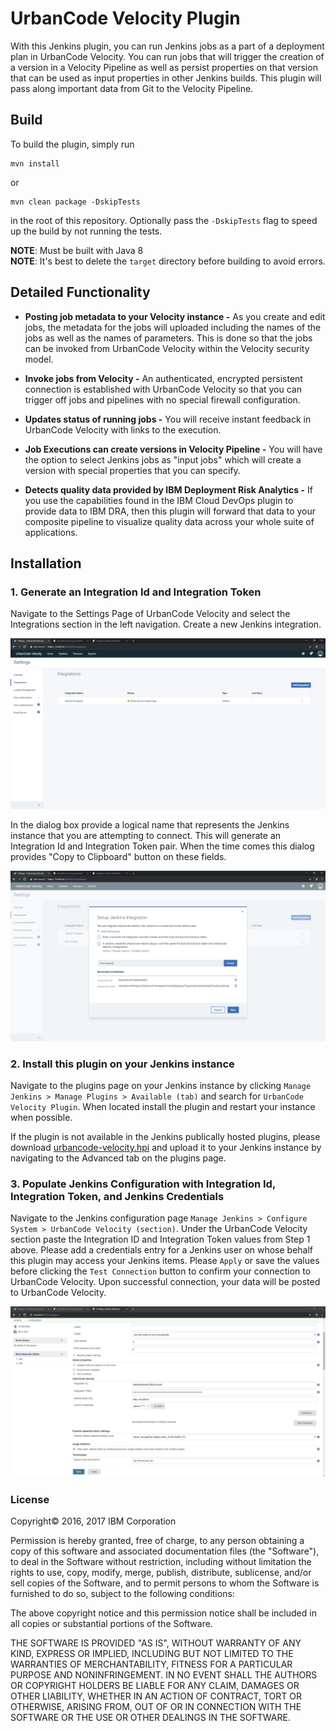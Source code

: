 # UrbanCode Velocity Plugin
With this Jenkins plugin, you can run Jenkins jobs as a part of a deployment plan in UrbanCode Velocity. You can run jobs that will trigger the creation of a version in a Velocity Pipeline as well as persist properties on that version that can be used as input properties in other Jenkins builds. This plugin will pass along important data from Git to the Velocity Pipeline.

## Build
To build the plugin, simply run
```
mvn install
```
or
```
mvn clean package -DskipTests
```
in the root of this repository. Optionally pass the `-DskipTests` flag to speed up the build by not running the tests.

**NOTE**: Must be built with Java 8\
**NOTE**: It's best to delete the `target` directory before building to avoid errors.

## Detailed Functionality

* **Posting job metadata to your Velocity instance -** As you create and edit jobs, the metadata for the jobs will uploaded including the names of the jobs as well as the names of parameters.  This is done so that the jobs can be invoked from UrbanCode Velocity within the Velocity security model.

* **Invoke jobs from Velocity -** An authenticated, encrypted persistent connection is established with UrbanCode Velocity so that you can trigger off jobs and pipelines with no special firewall configuration.

* **Updates status of running jobs -** You will receive instant feedback in UrbanCode Velocity with links to the execution.

* **Job Executions can create versions in Velocity Pipeline -** You will have the option to select Jenkins jobs as "input jobs" which will create a version with special properties that you can specify.

* **Detects quality data provided by IBM Deployment Risk Analytics -** If you use the capabilities found in the IBM Cloud DevOps plugin to provide data to IBM DRA, then this plugin will forward that data to your composite pipeline to visualize quality data across your whole suite of applications.

## Installation

### 1. Generate an Integration Id and Integration Token

Navigate to the Settings Page of UrbanCode Velocity and select the Integrations section in the left navigation. Create a new Jenkins integration.

![Integrations Page](screenshots/integrations-page.PNG)

In the dialog box provide a logical name that represents the Jenkins instance that you are attempting to connect.  This will generate an Integration Id and Integration Token pair.  When the time comes this dialog provides "Copy to Clipboard" button on these fields.

![Jenkins Integration Dialog](screenshots/jenkins-dialog.PNG)

### 2. Install this plugin on your Jenkins instance

Navigate to the plugins page on your Jenkins instance by clicking `Manage Jenkins > Manage Plugins > Available (tab)` and search for `UrbanCode Velocity Plugin`.  When located install the plugin and restart your instance when possible.

If the plugin is not available in the Jenkins publically hosted plugins, please download [urbancode-velocity.hpi](http://public.dhe.ibm.com/software/products/UrbanCode/plugins/) and upload it to your Jenkins instance by navigating to the Advanced tab on the plugins page.

### 3. Populate Jenkins Configuration with Integration Id, Integration Token, and Jenkins Credentials

Navigate to the Jenkins configuration page `Manage Jenkins > Configure System > UrbanCode Velocity (section)`.  Under the UrbanCode Velocity section paste the Integration ID and Integration Token values from Step 1 above.  Please add a credentials entry for a Jenkins user on whose behalf this plugin may access your Jenkins items.  Please `Apply` or save the values before clicking the `Test Connection` button to confirm your connection to UrbanCode Velocity.  Upon successful connection, your data will be posted to UrbanCode Velocity.

![Jenkins Global Config Page](screenshots/jenkins-config.PNG)

### License

Copyright&copy; 2016, 2017 IBM Corporation

Permission is hereby granted, free of charge, to any person obtaining a copy of this software and associated documentation files (the "Software"), to deal in the Software without restriction, including without limitation the rights to use, copy, modify, merge, publish, distribute, sublicense, and/or sell copies of the Software, and to permit persons to whom the Software is furnished to do so, subject to the following conditions:

The above copyright notice and this permission notice shall be included in all copies or substantial portions of the Software.

THE SOFTWARE IS PROVIDED "AS IS", WITHOUT WARRANTY OF ANY KIND, EXPRESS OR IMPLIED, INCLUDING BUT NOT LIMITED TO THE WARRANTIES OF MERCHANTABILITY, FITNESS FOR A PARTICULAR PURPOSE AND NONINFRINGEMENT. IN NO EVENT SHALL THE AUTHORS OR COPYRIGHT HOLDERS BE LIABLE FOR ANY CLAIM, DAMAGES OR OTHER LIABILITY, WHETHER IN AN ACTION OF CONTRACT, TORT OR OTHERWISE, ARISING FROM, OUT OF OR IN CONNECTION WITH THE SOFTWARE OR THE USE OR OTHER DEALINGS IN THE SOFTWARE.

